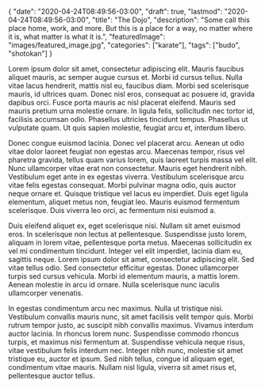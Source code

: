 {
   "date": "2020-04-24T08:49:56-03:00",
   "draft": true,
   "lastmod": "2020-04-24T08:49:56-03:00",
   "title": "The Dojo",
   "description": "Some call this place home, work, and more. But this is a place for a way, no matter where it is, what matter is what it is.",
   "featuredImage": "images/featured_image.jpg",
   "categories": ["karate"],
   "tags": ["budo", "shotokan"]
}

Lorem ipsum dolor sit amet, consectetur adipiscing elit. Mauris faucibus aliquet mauris, ac semper augue cursus et. Morbi id cursus tellus. Nulla vitae lacus hendrerit, mattis nisl eu, faucibus diam. Morbi sed scelerisque mauris, id ultrices quam. Donec nisl eros, consequat ac posuere id, gravida dapibus orci. Fusce porta mauris ac nisl placerat eleifend. Mauris sed mauris pretium urna molestie ornare. In ligula felis, sollicitudin nec tortor id, facilisis accumsan odio. Phasellus ultricies tincidunt tempus. Phasellus ut vulputate quam. Ut quis sapien molestie, feugiat arcu et, interdum libero.

Donec congue euismod lacinia. Donec vel placerat arcu. Aenean ut odio vitae dolor laoreet feugiat non egestas arcu. Maecenas tempor, risus vel pharetra gravida, tellus quam varius lorem, quis laoreet turpis massa vel elit. Nunc ullamcorper vitae erat non consectetur. Mauris eget hendrerit nibh. Vestibulum eget ante in ex egestas viverra. Vestibulum scelerisque arcu vitae felis egestas consequat. Morbi pulvinar magna odio, quis auctor neque ornare et. Quisque tristique vel lacus eu imperdiet. Duis eget ligula elementum, aliquet metus non, feugiat leo. Mauris euismod fermentum scelerisque. Duis viverra leo orci, ac fermentum nisi euismod a.

Duis eleifend aliquet ex, eget scelerisque nisi. Nullam sit amet euismod eros. In scelerisque non lectus at pellentesque. Suspendisse justo lorem, aliquam in lorem vitae, pellentesque porta metus. Maecenas sollicitudin ex vel mi condimentum tincidunt. Integer vel elit imperdiet, lacinia diam eu, sagittis neque. Lorem ipsum dolor sit amet, consectetur adipiscing elit. Sed vitae tellus odio. Sed consectetur efficitur egestas. Donec ullamcorper turpis sed cursus vehicula. Morbi id elementum mauris, a mattis lorem. Aenean molestie in arcu id ornare. Nulla scelerisque nunc iaculis ullamcorper venenatis.

In egestas condimentum arcu nec maximus. Nulla ut tristique nisi. Vestibulum convallis mauris nunc, sit amet facilisis velit tempor quis. Morbi rutrum tempor justo, ac suscipit nibh convallis maximus. Vivamus interdum auctor lacinia. In rhoncus lorem nunc. Suspendisse commodo rhoncus turpis, et maximus nisi fermentum at. Suspendisse vehicula neque risus, vitae vestibulum felis interdum nec. Integer nibh nunc, molestie sit amet tristique eu, auctor et ipsum. Sed nibh tellus, congue id aliquam eget, condimentum vitae mauris. Nullam nisl ligula, viverra sit amet risus et, pellentesque auctor tellus.

